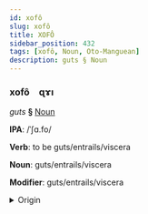 ```yaml
---
id: xofô
slug: xofô
title: XOFÔ
sidebar_position: 432
tags: [xofô, Noun, Oto-Manguean]
description: guts § Noun
---
```


### xofô&emsp;<span kind="abugida">ɋɤı</span>

*guts* **§** [Noun](../../tags/Noun)

**IPA**: /ˈʃɑ.fo/

**Verb**: to be guts/entrails/viscera

**Noun**: guts/entrails/viscera

**Modifier**: guts/entrails/viscera

<details>
    <summary>Origin</summary>
    Otomian xafo [ʃaɸo]<br/>
    <em>Oto-Manguean Language Family</em>
</details>